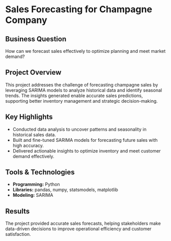 # Sales Forecasting for Champagne Company  

## Business Question  
How can we forecast sales effectively to optimize planning and meet market demand?  

## Project Overview  
This project addresses the challenge of forecasting champagne sales by leveraging SARIMA models to analyze historical data and identify seasonal trends. The insights generated enable accurate sales predictions, supporting better inventory management and strategic decision-making.  

## Key Highlights  
- Conducted data analysis to uncover patterns and seasonality in historical sales data.  
- Built and fine-tuned SARIMA models for forecasting future sales with high accuracy.  
- Delivered actionable insights to optimize inventory and meet customer demand effectively.  

## Tools & Technologies  
- **Programming:** Python  
- **Libraries:** pandas, numpy, statsmodels, matplotlib  
- **Modeling:** SARIMA  

## Results  
The project provided accurate sales forecasts, helping stakeholders make data-driven decisions to improve operational efficiency and customer satisfaction.    

